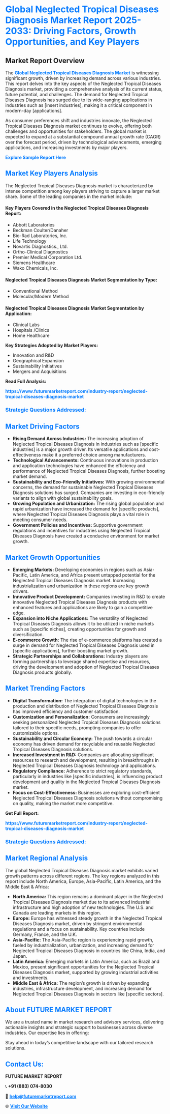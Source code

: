 <h1 style="color: #007BFF;">Global Neglected Tropical Diseases Diagnosis Market Report 2025-2033: Driving Factors, Growth Opportunities, and Key Players</h1>

<section id="overview">
<h2>Market Report Overview</h2>
<p>The <a href="https://www.futuremarketreport.com/industry-report/neglected-tropical-diseases-diagnosis-market" style="color: #007BFF; text-decoration: none;"><strong>Global Neglected Tropical Diseases Diagnosis Market</strong></a> is witnessing significant growth, driven by increasing demand across various industries. This report delves into the key aspects of the Neglected Tropical Diseases Diagnosis market, providing a comprehensive analysis of its current status, future potential, and challenges. The demand for Neglected Tropical Diseases Diagnosis has surged due to its wide-ranging applications in industries such as [insert industries], making it a critical component in modern-day [applications].</p>
<p>As consumer preferences shift and industries innovate, the Neglected Tropical Diseases Diagnosis market continues to evolve, offering both challenges and opportunities for stakeholders. The global market is expected to expand at a substantial compound annual growth rate (CAGR) over the forecast period, driven by technological advancements, emerging applications, and increasing investments by major players.</p>
</section>

<section id="overview">
<p><a href="https://www.futuremarketreport.com/request-sample/reportId=41158" style="color: #007BFF; text-decoration: none;"><strong>Explore Sample Report Here</strong></a></p>
</section>

<section id="key-players">
<h2 style="color: #007BFF;">Market Key Players Analysis</h2>
<p>The Neglected Tropical Diseases Diagnosis market is characterized by intense competition among key players striving to capture a larger market share. Some of the leading companies in the market include:</p>
<h4>Key Players Covered in the Neglected Tropical Diseases Diagnosis Report:</h4>
<ul><li>Abbott Laboratories</li><li>Beckman Coulter/Danaher</li><li>Bio-Rad Laboratories, Inc.</li><li>Life Technology</li><li>Novartis Diagnostics., Ltd.</li><li>Ortho-Clinical Diagnostics</li><li>Premier Medical Corporation Ltd.</li><li>Siemens Healthcare</li><li>Wako Chemicals, Inc.</li></ul>
<h4>Neglected Tropical Diseases Diagnosis Market Segmentation by Type:</h4>
<ul><li>Conventional Method</li><li>Molecular/Modern Method</li></ul>

<h4>Neglected Tropical Diseases Diagnosis Market Segmentation by Application:</h4>
<ul><li>Clinical Labs</li><li>Hospitals /Clinics</li><li>Home Healthcare</li></ul>
<p><strong>Key Strategies Adopted by Market Players:</strong></p>
<ul>
<li>Innovation and R&D</li>
<li>Geographical Expansion</li>
<li>Sustainability Initiatives</li>
<li>Mergers and Acquisitions</li>
</ul>
</section>

<section>
<p><strong>Read Full Analysis: </strong></p><a href="https://www.futuremarketreport.com/industry-report/neglected-tropical-diseases-diagnosis-market" style="color: #007BFF; text-decoration: none;"><strong>https://www.futuremarketreport.com/industry-report/neglected-tropical-diseases-diagnosis-market</strong></a>
<h3 style="color: #007BFF;">Strategic Questions Addressed:</h3>
</section>

<section id="driving-factors">
<h2 style="color: #007BFF;">Market Driving Factors</h2>
<ul>
<li><strong>Rising Demand Across Industries:</strong> The increasing adoption of Neglected Tropical Diseases Diagnosis in industries such as [specific industries] is a major growth driver. Its versatile applications and cost-effectiveness make it a preferred choice among manufacturers.</li>
<li><strong>Technological Advancements:</strong> Continuous innovations in production and application technologies have enhanced the efficiency and performance of Neglected Tropical Diseases Diagnosis, further boosting market demand.</li>
<li><strong>Sustainability and Eco-Friendly Initiatives:</strong> With growing environmental concerns, the demand for sustainable Neglected Tropical Diseases Diagnosis solutions has surged. Companies are investing in eco-friendly variants to align with global sustainability goals.</li>
<li><strong>Growing Population and Urbanization:</strong> The rising global population and rapid urbanization have increased the demand for [specific products], where Neglected Tropical Diseases Diagnosis plays a vital role in meeting consumer needs.</li>
<li><strong>Government Policies and Incentives:</strong> Supportive government regulations and incentives for industries using Neglected Tropical Diseases Diagnosis have created a conducive environment for market growth.</li>
</ul>
</section>

<section id="growth-opportunities">
<h2 style="color: #007BFF;">Market Growth Opportunities</h2>
<ul>
<li><strong>Emerging Markets:</strong> Developing economies in regions such as Asia-Pacific, Latin America, and Africa present untapped potential for the Neglected Tropical Diseases Diagnosis market. Increasing industrialization and urbanization in these regions are key growth drivers.</li>
<li><strong>Innovative Product Development:</strong> Companies investing in R&D to create innovative Neglected Tropical Diseases Diagnosis products with enhanced features and applications are likely to gain a competitive edge.</li>
<li><strong>Expansion into Niche Applications:</strong> The versatility of Neglected Tropical Diseases Diagnosis allows it to be utilized in niche markets such as [specific niches], creating opportunities for growth and diversification.</li>
<li><strong>E-commerce Growth:</strong> The rise of e-commerce platforms has created a surge in demand for Neglected Tropical Diseases Diagnosis used in [specific applications], further boosting market growth.</li>
<li><strong>Strategic Partnerships and Collaborations:</strong> Industry players are forming partnerships to leverage shared expertise and resources, driving the development and adoption of Neglected Tropical Diseases Diagnosis products globally.</li>
</ul>
</section>

<section id="trending-factors">
<h2 style="color: #007BFF;">Market Trending Factors</h2>
<ul>
<li><strong>Digital Transformation:</strong> The integration of digital technologies in the production and distribution of Neglected Tropical Diseases Diagnosis has improved efficiency and customer satisfaction.</li>
<li><strong>Customization and Personalization:</strong> Consumers are increasingly seeking personalized Neglected Tropical Diseases Diagnosis solutions tailored to their specific needs, prompting companies to offer customizable options.</li>
<li><strong>Sustainability and Circular Economy:</strong> The push towards a circular economy has driven demand for recyclable and reusable Neglected Tropical Diseases Diagnosis solutions.</li>
<li><strong>Increased Investment in R&D:</strong> Companies are allocating significant resources to research and development, resulting in breakthroughs in Neglected Tropical Diseases Diagnosis technology and applications.</li>
<li><strong>Regulatory Compliance:</strong> Adherence to strict regulatory standards, particularly in industries like [specific industries], is influencing product development and quality in the Neglected Tropical Diseases Diagnosis market.</li>
<li><strong>Focus on Cost-Effectiveness:</strong> Businesses are exploring cost-efficient Neglected Tropical Diseases Diagnosis solutions without compromising on quality, making the market more competitive.</li>
</ul>
</section>

<section>
<p><strong>Get Full Report: </strong></p><a href="https://www.futuremarketreport.com/industry-report/neglected-tropical-diseases-diagnosis-market" style="color: #007BFF; text-decoration: none;"><strong>https://www.futuremarketreport.com/industry-report/neglected-tropical-diseases-diagnosis-market</strong></a>
<h3 style="color: #007BFF;">Strategic Questions Addressed:</h3>
</section>


<section id="regional-analysis">
<h2 style="color: #007BFF;">Market Regional Analysis</h2>
<p>The global Neglected Tropical Diseases Diagnosis market exhibits varied growth patterns across different regions. The key regions analyzed in this report include North America, Europe, Asia-Pacific, Latin America, and the Middle East & Africa:</p>
<ul>
<li><strong>North America:</strong> This region remains a dominant player in the Neglected Tropical Diseases Diagnosis market due to its advanced industrial infrastructure and high adoption of new technologies. The U.S. and Canada are leading markets in this region.</li>
<li><strong>Europe:</strong> Europe has witnessed steady growth in the Neglected Tropical Diseases Diagnosis market, driven by stringent environmental regulations and a focus on sustainability. Key countries include Germany, France, and the U.K.</li>
<li><strong>Asia-Pacific:</strong> The Asia-Pacific region is experiencing rapid growth, fueled by industrialization, urbanization, and increasing demand for Neglected Tropical Diseases Diagnosis in countries like China, India, and Japan.</li>
<li><strong>Latin America:</strong> Emerging markets in Latin America, such as Brazil and Mexico, present significant opportunities for the Neglected Tropical Diseases Diagnosis market, supported by growing industrial activities and investments.</li>
<li><strong>Middle East & Africa:</strong> The region’s growth is driven by expanding industries, infrastructure development, and increasing demand for Neglected Tropical Diseases Diagnosis in sectors like [specific sectors].</li>
</ul>
</section>

<footer>
<h2 style="color: #007BFF;">About FUTURE MARKET REPORT</h2>
<p>We are a trusted name in market research and advisory services, delivering actionable insights and strategic support to businesses across diverse industries. Our expertise lies in offering:</p>

<p>Stay ahead in today’s competitive landscape with our tailored research solutions.</p>

<h2 style="color: #007BFF;">Contact Us:</h2>
<p><strong>FUTURE MARKET REPORT</strong></p>
<p>📞 <strong>+91 (883) 074-8030</strong></p>
<p>📧 <strong><a href="mailto:help@futuremarketreport.com" style="color: #007BFF;">help@futuremarketreport.com</a></strong></p>
<p>🌐 <strong><a href="https://www.futuremarketreport.com/" style="color: #007BFF;">Visit Our Website</a></strong></p>
</footer>